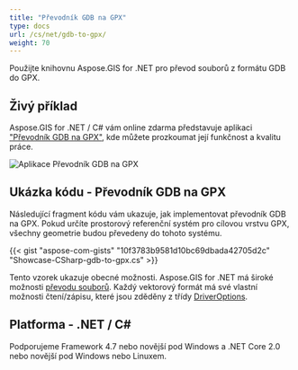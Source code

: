 ```yaml
---
title: "Převodník GDB na GPX"
type: docs
url: /cs/net/gdb-to-gpx/
weight: 70
---
```


Použijte knihovnu Aspose.GIS for .NET pro převod souborů z formátu GDB do GPX.

## **Živý příklad**

Aspose.GIS for .NET / C# vám online zdarma představuje aplikaci ["Převodník GDB na GPX"](https://products.aspose.app/gis/conversion/gdb-to-gpx), kde můžete prozkoumat její funkčnost a kvalitu práce.

![Aplikace Převodník GDB na GPX](conversion.png)

## **Ukázka kódu - Převodník GDB na GPX**

Následující fragment kódu vám ukazuje, jak implementovat převodník GDB na GPX. Pokud určíte prostorový referenční systém pro cílovou vrstvu GPX, všechny geometrie budou převedeny do tohoto systému. 

{{< gist "aspose-com-gists" "10f3783b9581d10bc69dbada42705d2c" "Showcase-CSharp-gdb-to-gpx.cs" >}}

Tento vzorek ukazuje obecné možnosti. Aspose.GIS for .NET má široké možnosti [převodu souborů](https://docs.aspose.com/gis/net/vector-layers/). Každý vektorový formát má své vlastní možnosti čtení/zápisu, které jsou zděděny z třídy [DriverOptions](https://reference.aspose.com/gis/net/aspose.gis/driveroptions).

## **Platforma - .NET / C#**

Podporujeme Framework 4.7 nebo novější pod Windows a .NET Core 2.0 nebo novější pod Windows nebo Linuxem.
